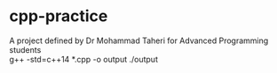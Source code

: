 # cpp-practice
A project defined by Dr Mohammad Taheri for Advanced Programming students  
g++ -std=c++14 *.cpp -o output 
./output
